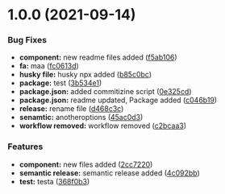 # 1.0.0 (2021-09-14)


### Bug Fixes

* **component:** new readme files added ([f5ab106](https://github.com/developersapien/test2/commit/f5ab1061c0407ecb03a9aaf1dd1d34b2f5b1f3c9))
* **fa:** maa ([fc0613d](https://github.com/developersapien/test2/commit/fc0613d2e0d08ffca188970e87e791b8f2a87c3d))
* **husky file:** husky npx added ([b85c0bc](https://github.com/developersapien/test2/commit/b85c0bcb5771a8d13235d72e3ca6f84c79b1d280))
* **package:** test ([3b534e1](https://github.com/developersapien/test2/commit/3b534e13e9795a9e5b680e989ce37b45f5336186))
* **package.json:** added commitizine script ([0e325cd](https://github.com/developersapien/test2/commit/0e325cd9a5132f2e5e43ea5bb261680b795cb093))
* **package.json:** readme updated, Package added ([c046b19](https://github.com/developersapien/test2/commit/c046b192bb2f95aff5d2ce4a0a1de030daa73929))
* **release:** rename file ([d468c3c](https://github.com/developersapien/test2/commit/d468c3c6931dd10eaa71f71477765fc0076de660))
* **senamtic:** anotheroptions ([45ac0d3](https://github.com/developersapien/test2/commit/45ac0d3ea1b219ffe806d1361144a66ed2f5e5f9))
* **workflow removed:** workflow removed ([c2bcaa3](https://github.com/developersapien/test2/commit/c2bcaa3e43fb08c814a33d8349bfe53de76a4442))


### Features

* **component:** new files added ([2cc7220](https://github.com/developersapien/test2/commit/2cc7220d8303f6be9b0fc2e78e41fc768f5d9748))
* **semantic release:** semantic release added ([4c092bb](https://github.com/developersapien/test2/commit/4c092bb74cd2fb0079994eafcca85145eb59f979))
* **test:** testa ([368f0b3](https://github.com/developersapien/test2/commit/368f0b30667a3d7856ae51f40929fde35fe99fd7))
